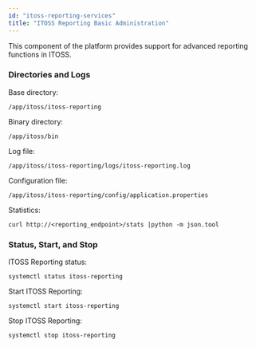 ```yaml
---
id: "itoss-reporting-services"
title: "ITOSS Reporting Basic Administration"
---
```



This component of the platform provides support for advanced reporting functions in ITOSS.

### Directories and Logs
Base directory:
```shell
/app/itoss/itoss-reporting
```

Binary directory:

```shell
/app/itoss/bin
```

Log file:

```shell
/app/itoss/itoss-reporting/logs/itoss-reporting.log
```

Configuration file:

```shell
/app/itoss/itoss-reporting/config/application.properties
```

Statistics:

```shell
curl http://<reporting_endpoint>/stats |python -m json.tool
```

### Status, Start, and Stop

ITOSS Reporting status:

```shell
systemctl status itoss-reporting
```

Start ITOSS Reporting:

```shell
systemctl start itoss-reporting
```

Stop ITOSS Reporting:

```shell
systemctl stop itoss-reporting
```
